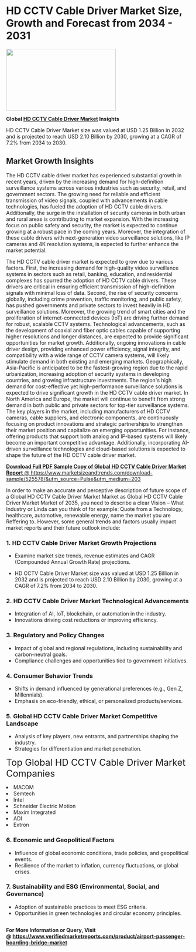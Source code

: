 <H1>HD CCTV Cable Driver Market Size, Growth and Forecast from 2034 - 2031</H1><img class="aligncenter size-medium wp-image-584254" src="https://thirdeyenews.in/wp-content/uploads/2034/09/Global-Market-Research-300x168.jpeg" alt="" width="300" height="168" /><p><strong>Global&nbsp;<a href="https://www.marketsizeandtrends.com/download-sample/525578/&amp;utm_source=Pulse&amp;utm_medium=203">HD CCTV Cable Driver Market</a> Insights</strong></p><p>HD CCTV Cable Driver Market size was valued at USD 1.25 Billion in 2032 and is projected to reach USD 2.10 Billion by 2030, growing at a CAGR of 7.2% from 2034 to 2030.</p><p><h2>Market Growth Insights</h2> <p>The HD CCTV cable driver market has experienced substantial growth in recent years, driven by the increasing demand for high-definition surveillance systems across various industries such as security, retail, and government sectors. The growing need for reliable and efficient transmission of video signals, coupled with advancements in cable technologies, has fueled the adoption of HD CCTV cable drivers. Additionally, the surge in the installation of security cameras in both urban and rural areas is contributing to market expansion. With the increasing focus on public safety and security, the market is expected to continue growing at a robust pace in the coming years. Moreover, the integration of these cable drivers with next-generation video surveillance solutions, like IP cameras and 4K resolution systems, is expected to further enhance the market potential.</p> <p><a href="#"></a></p> <p>The HD CCTV cable driver market is expected to grow due to various factors. First, the increasing demand for high-quality video surveillance systems in sectors such as retail, banking, education, and residential complexes has spurred the adoption of HD CCTV cable drivers. These drivers are critical in ensuring efficient transmission of high-definition signals with minimal loss of data. Second, the rise of security concerns globally, including crime prevention, traffic monitoring, and public safety, has pushed governments and private sectors to invest heavily in HD surveillance solutions. Moreover, the growing trend of smart cities and the proliferation of internet-connected devices (IoT) are driving further demand for robust, scalable CCTV systems. Technological advancements, such as the development of coaxial and fiber optic cables capable of supporting higher resolutions and longer distances, are expected to provide significant opportunities for market growth. Additionally, ongoing innovations in cable driver design, providing enhanced power efficiency, signal integrity, and compatibility with a wide range of CCTV camera systems, will likely stimulate demand in both existing and emerging markets. Geographically, Asia-Pacific is anticipated to be the fastest-growing region due to the rapid urbanization, increasing adoption of security systems in developing countries, and growing infrastructure investments. The region's high demand for cost-effective yet high-performance surveillance solutions is expected to drive significant growth in the HD CCTV cable driver market. In North America and Europe, the market will continue to benefit from strong demand in both public and private sectors for top-tier surveillance systems. The key players in the market, including manufacturers of HD CCTV cameras, cable suppliers, and electronic components, are continuously focusing on product innovations and strategic partnerships to strengthen their market position and capitalize on emerging opportunities. For instance, offering products that support both analog and IP-based systems will likely become an important competitive advantage. Additionally, incorporating AI-driven surveillance technologies and cloud-based solutions is expected to shape the future of the HD CCTV cable driver market. <p><a href="#"></p><p><span class=""><strong>Download Full PDF Sample Copy of Global HD CCTV Cable Driver Market Report</strong> @ <a href="https://www.marketsizeandtrends.com/download-sample/525578/&amp;utm_source=Pulse&amp;utm_medium=203" target="_blank">https://www.marketsizeandtrends.com/download-sample/525578/&amp;utm_source=Pulse&amp;utm_medium=203</a></span></p><p>In order to make an accurate and perceptive description of future scope of a Global&nbsp;HD CCTV Cable Driver Market Market as Global&nbsp;HD CCTV Cable Driver Market Market of 2035, you need to describe a clear Vision &ndash; What Industry or Linda can you think of for example: Quote from a Technology, healthcare, automotive, renewable energy, name the market you are Reffering to. However, some general trends and factors usually impact market reports and their future outlook include:</p><h3>1.&nbsp;<strong>HD CCTV Cable Driver Market Growth Projections</strong></h3><ul><li>Examine market size trends, revenue estimates and CAGR (Compounded Annual Growth Rate) projections.</li><li><p>HD CCTV Cable Driver Market size was valued at USD 1.25 Billion in 2032 and is projected to reach USD 2.10 Billion by 2030, growing at a CAGR of 7.2% from 2034 to 2030.</p></li></ul><h3>2.&nbsp;<strong>HD CCTV Cable Driver Market Technological Advancements</strong></h3><ul><li>Integration of AI, IoT, blockchain, or automation in the industry.</li><li>Innovations driving cost reductions or improving efficiency.</li></ul><h3>3.&nbsp;<strong>Regulatory and Policy Changes</strong></h3><ul><li>Impact of global and regional regulations, including sustainability and carbon-neutral goals.</li><li>Compliance challenges and opportunities tied to government initiatives.</li></ul><h3>4.&nbsp;<strong>Consumer Behavior Trends</strong></h3><ul><li>Shifts in demand influenced by generational preferences (e.g., Gen Z, Millennials).</li><li>Emphasis on eco-friendly, ethical, or personalized products/services.</li></ul><h3>5.&nbsp;<strong>Global HD CCTV Cable Driver Market Competitive Landscape</strong></h3><ul><li>Analysis of key players, new entrants, and partnerships shaping the industry.</li><li>Strategies for differentiation and market penetration.</li></ul><p data-pm-slice="1 1 []"><span style="color: inherit; font-family: inherit; font-size: 25px;">Top Global HD CCTV Cable Driver Market Companies</span></p><div class="" data-test-id=""><p><li>MACOM</li><li> Semtech</li><li> Intel</li><li> Schneider Electric Motion</li><li> Maxim Integrated</li><li> ADI</li><li> Extron</li></p></div><h3>6.&nbsp;<strong>Economic and Geopolitical Factors</strong></h3><ul><li>Influence of global economic conditions, trade policies, and geopolitical events.</li><li>Resilience of the market to inflation, currency fluctuations, or global crises.</li></ul><h3>7.&nbsp;<strong>Sustainability and ESG (Environmental, Social, and Governance)</strong></h3><ul><li>Adoption of sustainable practices to meet ESG criteria.</li><li>Opportunities in green technologies and circular economy principles.</li></ul><h2><strong style="font-size: 14px;">For More Information or Query, Visit @&nbsp;</strong><a style="background-color: #ffffff; font-size: 14px;" href="https://www.marketsizeandtrends.com/report/hd-cctv-cable-driver-market/" target="_blank">https://www.verifiedmarketreports.com/product/airport-passenger-boarding-bridge-market</a></h2>
